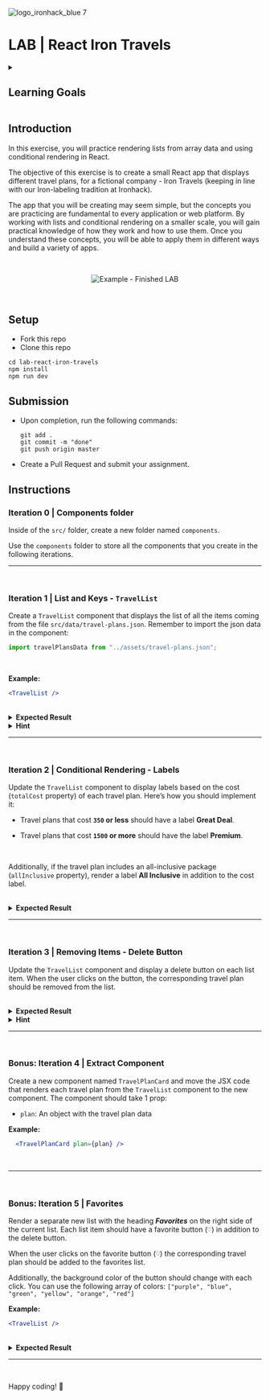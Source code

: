 ![logo_ironhack_blue 7](https://user-images.githubusercontent.com/23629340/40541063-a07a0a8a-601a-11e8-91b5-2f13e4e6b441.png)

# LAB | React Iron Travels

<details>
  <summary>
   <h2>Learning Goals</h2>
  </summary>

  This exercise allows you to practice and apply the concepts and techniques taught in class. 

  Upon completion of this exercise, you will be able to:

  - Render array data as a list in a React app
  - Correctly set a `key` attribute to the list of items
  - Remove items from a list
  - Use operators `?` and `&&` to conditionally render content
  - Extract new components and split the responsibilities of components

  <br>
  <hr> 

</details>

## Introduction

In this exercise, you will practice rendering lists from array data and using conditional rendering in React.



The objective of this exercise is to create a small React app that displays different travel plans, for a fictional company - Iron Travels (keeping in line with our Iron-labeling tradition at Ironhack). 

The app that you will be creating may seem simple, but the concepts you are practicing are fundamental to every application or web platform. By working with lists and conditional rendering on a smaller scale, you will gain practical knowledge of how they work and how to use them. Once you understand these concepts, you will be able to apply them in different ways and build a variety of apps.



<br>

<p align="center">
  <img src="https://education-team-2020.s3.eu-west-1.amazonaws.com/web-dev/labs/lab-react-iron-travels/00-introduction.png" alt="Example - Finished LAB" />
</p>

<br>

## Setup

- Fork this repo
- Clone this repo

```shell
cd lab-react-iron-travels
npm install
npm run dev
```



## Submission

- Upon completion, run the following commands:

  ```
  git add .
  git commit -m "done"
  git push origin master
  ```

- Create a Pull Request and submit your assignment.

  

## Instructions



### Iteration 0 | Components folder

Inside of the `src/` folder, create a new folder named `components`. 

Use the `components` folder to store all the components that you create in the following iterations.


----

<br>

### Iteration 1 | List and Keys - `TravelList`

Create a `TravelList` component that displays the list of all the items coming from the file `src/data/travel-plans.json`. Remember to import the json data in the component:

```js
import travelPlansData from "../assets/travel-plans.json";
```

<br>

**Example:**

```jsx
<TravelList />
```

<br>

<details>

  <summary><b>Expected Result</b></summary>

  <p align="center">
    <img src="https://education-team-2020.s3.eu-west-1.amazonaws.com/web-dev/labs/lab-react-iron-travels/01-list.png" alt="TravelList component basic" width="700">
  </p>

  <br>

  <hr>

</details>

<details>
  <summary><b>Hint</b></summary>

  <br>

  After importing the JSON data remember to store it in the component state. Use the `useState` hook to create a new state variable.

</details>

----

<br>

### Iteration 2 | Conditional Rendering - Labels

Update the `TravelList` component to display labels based on the cost (`totalCost` property) of each travel plan. Here’s how you should implement it:

- Travel plans that cost **`350` or less** should have a label **Great Deal**.

- Travel plans that cost **`1500` or more** should have the label **Premium**.

  <br>

  

Additionally, if the travel plan includes an all-inclusive package (`allInclusive` property), render a label **All Inclusive** in addition to the cost label.

<br>

<details>

  <summary><b>Expected Result</b></summary>

  <p align="center">
    <img src="https://education-team-2020.s3.eu-west-1.amazonaws.com/web-dev/labs/lab-react-iron-travels/02-labels.png" alt="TravelList items with labels" width="700">
  </p>

  <br>

  <hr>

</details>


----

<br>

### Iteration 3 | Removing Items - Delete Button

Update the `TravelList` component and display a delete button on each list item. When the user clicks on the button, the corresponding travel plan should be removed from the list.

<br>

<details>

  <summary><b>Expected Result</b></summary>

  <p align="center">
    <img src="https://education-team-2020.s3.eu-west-1.amazonaws.com/web-dev/labs/lab-react-iron-travels/03-delete-items.gif" alt="Delete list item" width="700">
  </p>

  <br>

  <hr>

</details>

<details>
  <summary><b>Hint</b></summary>

  <br>

  You can use the `id` property of each travel plan to identify the item to remove.

</details>

----

<br>

### Bonus: Iteration 4 | Extract Component

Create a new component named `TravelPlanCard` and move the JSX code that renders each travel plan from the `TravelList` component to the new component.
The component should take 1 prop:

- `plan`: An object with the travel plan data


**Example:**

```jsx
  <TravelPlanCard plan={plan} />
```

<br>

----

<br>

### Bonus: Iteration 5 | Favorites

Render a separate new list with the heading ***Favorites*** on the right side of the current list. Each list item should have a favorite button (<kbd>♡</kbd>) in addition to the delete button. 

When the user clicks on the favorite button (<kbd>♡</kbd>) the corresponding travel plan should be added to the favorites list.


Additionally, the background color of the button should change with each click. You can use the following array of colors: `["purple", "blue", "green", "yellow", "orange", "red"]`

**Example:**

```jsx
<TravelList />
```


<br>

<details>

  <summary><b>Expected Result</b></summary>

  <p align="center">
    <img src="https://education-team-2020.s3.eu-west-1.amazonaws.com/web-dev/labs/lab-react-iron-travels/04-favorites.gif" alt="Favorites list" width="700">
  </p>


  <br>

  <hr>

</details>


----

<br>


Happy coding! :blue_heart:
